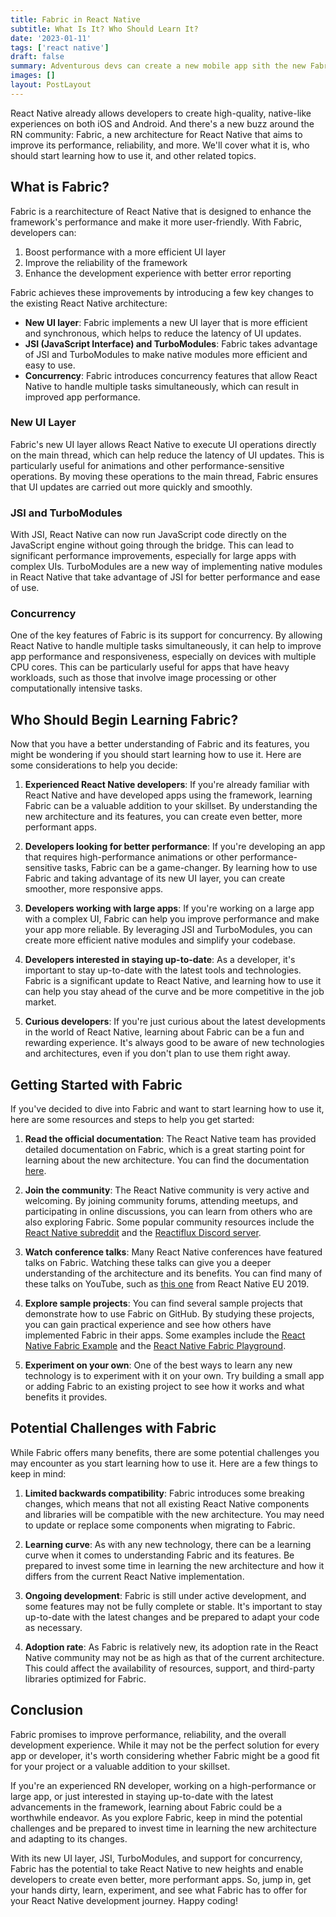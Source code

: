 ```yaml
---
title: Fabric in React Native
subtitle: What Is It? Who Should Learn It?
date: '2023-01-11'
tags: ['react native']
draft: false
summary: Adventurous devs can create a new mobile app sith the new Fabric architecture. But... should you care?
images: []
layout: PostLayout
---
```


React Native already allows developers to create high-quality, native-like experiences on both iOS and Android. And there's a new buzz around the RN community: Fabric, a new architecture for React Native that aims to improve its performance, reliability, and more. We'll cover what it is, who should start learning how to use it, and other related topics.

## What is Fabric?

Fabric is a rearchitecture of React Native that is designed to enhance the framework's performance and make it more user-friendly. With Fabric, developers can:

1. Boost performance with a more efficient UI layer
2. Improve the reliability of the framework
3. Enhance the development experience with better error reporting

Fabric achieves these improvements by introducing a few key changes to the existing React Native architecture:

- **New UI layer**: Fabric implements a new UI layer that is more efficient and synchronous, which helps to reduce the latency of UI updates.
- **JSI (JavaScript Interface) and TurboModules**: Fabric takes advantage of JSI and TurboModules to make native modules more efficient and easy to use.
- **Concurrency**: Fabric introduces concurrency features that allow React Native to handle multiple tasks simultaneously, which can result in improved app performance.

### New UI Layer

Fabric's new UI layer allows React Native to execute UI operations directly on the main thread, which can help reduce the latency of UI updates. This is particularly useful for animations and other performance-sensitive operations. By moving these operations to the main thread, Fabric ensures that UI updates are carried out more quickly and smoothly.

### JSI and TurboModules

With JSI, React Native can now run JavaScript code directly on the JavaScript engine without going through the bridge. This can lead to significant performance improvements, especially for large apps with complex UIs. TurboModules are a new way of implementing native modules in React Native that take advantage of JSI for better performance and ease of use.

### Concurrency

One of the key features of Fabric is its support for concurrency. By allowing React Native to handle multiple tasks simultaneously, it can help to improve app performance and responsiveness, especially on devices with multiple CPU cores. This can be particularly useful for apps that have heavy workloads, such as those that involve image processing or other computationally intensive tasks.

## Who Should Begin Learning Fabric?

Now that you have a better understanding of Fabric and its features, you might be wondering if you should start learning how to use it. Here are some considerations to help you decide:

1. **Experienced React Native developers**: If you're already familiar with React Native and have developed apps using the framework, learning Fabric can be a valuable addition to your skillset. By understanding the new architecture and its features, you can create even better, more performant apps.

2. **Developers looking for better performance**: If you're developing an app that requires high-performance animations or other performance-sensitive tasks, Fabric can be a game-changer. By learning how to use Fabric and taking advantage of its new UI layer, you can create smoother, more responsive apps.

3. **Developers working with large apps**: If you're working on a large app with a complex UI, Fabric can help you improve performance and make your app more reliable. By leveraging JSI and TurboModules, you can create more efficient native modules and simplify your codebase.

4. **Developers interested in staying up-to-date**: As a developer, it's important to stay up-to-date with the latest tools and technologies. Fabric is a significant update to React Native, and learning how to use it can help you stay ahead of the curve and be more competitive in the job market.

5. **Curious developers**: If you're just curious about the latest developments in the world of React Native, learning about Fabric can be a fun and rewarding experience. It's always good to be aware of new technologies and architectures, even if you don't plan to use them right away.

## Getting Started with Fabric

If you've decided to dive into Fabric and want to start learning how to use it, here are some resources and steps to help you get started:

1. **Read the official documentation**: The React Native team has provided detailed documentation on Fabric, which is a great starting point for learning about the new architecture. You can find the documentation [here](https://reactnative.dev/docs/fabric).

2. **Join the community**: The React Native community is very active and welcoming. By joining community forums, attending meetups, and participating in online discussions, you can learn from others who are also exploring Fabric. Some popular community resources include the [React Native subreddit](https://www.reddit.com/r/reactnative/) and the [Reactiflux Discord server](https://www.reactiflux.com/).

3. **Watch conference talks**: Many React Native conferences have featured talks on Fabric. Watching these talks can give you a deeper understanding of the architecture and its benefits. You can find many of these talks on YouTube, such as [this one](https://www.youtube.com/watch?v=UcqRXTriUVI) from React Native EU 2019.

4. **Explore sample projects**: You can find several sample projects that demonstrate how to use Fabric on GitHub. By studying these projects, you can gain practical experience and see how others have implemented Fabric in their apps. Some examples include the [React Native Fabric Example](https://github.com/react-native-community/react-native-fabric-example) and the [React Native Fabric Playground](https://github.com/react-native-community/react-native-fabric-playground).

5. **Experiment on your own**: One of the best ways to learn any new technology is to experiment with it on your own. Try building a small app or adding Fabric to an existing project to see how it works and what benefits it provides.

## Potential Challenges with Fabric

While Fabric offers many benefits, there are some potential challenges you may encounter as you start learning how to use it. Here are a few things to keep in mind:

1. **Limited backwards compatibility**: Fabric introduces some breaking changes, which means that not all existing React Native components and libraries will be compatible with the new architecture. You may need to update or replace some components when migrating to Fabric.

2. **Learning curve**: As with any new technology, there can be a learning curve when it comes to understanding Fabric and its features. Be prepared to invest some time in learning the new architecture and how it differs from the current React Native implementation.

3. **Ongoing development**: Fabric is still under active development, and some features may not be fully complete or stable. It's important to stay up-to-date with the latest changes and be prepared to adapt your code as necessary.

4. **Adoption rate**: As Fabric is relatively new, its adoption rate in the React Native community may not be as high as that of the current architecture. This could affect the availability of resources, support, and third-party libraries optimized for Fabric.

## Conclusion

Fabric promises to improve performance, reliability, and the overall development experience. While it may not be the perfect solution for every app or developer, it's worth considering whether Fabric might be a good fit for your project or a valuable addition to your skillset.

If you're an experienced RN developer, working on a high-performance or large app, or just interested in staying up-to-date with the latest advancements in the framework, learning about Fabric could be a worthwhile endeavor. As you explore Fabric, keep in mind the potential challenges and be prepared to invest time in learning the new architecture and adapting to its changes.

With its new UI layer, JSI, TurboModules, and support for concurrency, Fabric has the potential to take React Native to new heights and enable developers to create even better, more performant apps. So, jump in, get your hands dirty, learn, experiment, and see what Fabric has to offer for your React Native development journey. Happy coding!
